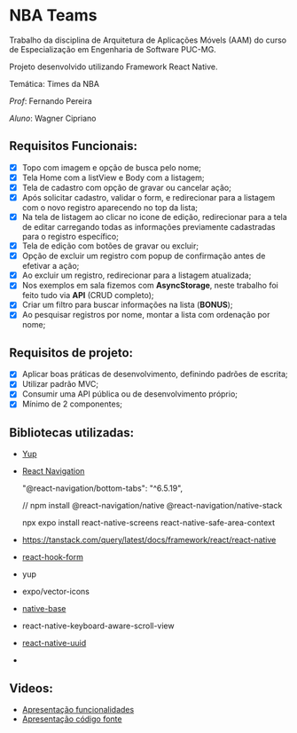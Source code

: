 # NBA Teams

Trabalho da disciplina de Arquitetura de Aplicações Móvels (AAM) do curso de Especialização em Engenharia de Software PUC-MG.

Projeto desenvolvido utilizando Framework React Native.

Temática: Times da NBA

_Prof_: Fernando Pereira

_Aluno_: Wagner Cipriano

## Requisitos Funcionais:

- [x] Topo com imagem e opção de busca pelo nome;
- [x] Tela Home com a listView e Body com a listagem;
- [x] Tela de cadastro com opção de gravar ou cancelar ação;
- [x] Após solicitar cadastro, validar o form, e redirecionar para a listagem com o novo registro aparecendo no top da lista;
- [x] Na tela de listagem ao clicar no icone de edição, redirecionar para a tela de editar carregando todas as informações previamente cadastradas para o registro específico;
- [x] Tela de edição com botões de gravar ou excluir;
- [x] Opção de excluir um registro com popup de confirmação antes de efetivar a ação;
- [x] Ao excluir um registro, redirecionar para a listagem atualizada;
- [x] Nos exemplos em sala fizemos com **AsyncStorage**, neste trabalho foi feito tudo via **API** (CRUD completo);
- [x] Criar um filtro para buscar informações na lista (**BONUS**);
- [x] Ao pesquisar registros por nome, montar a lista com ordenação por nome;

## Requisitos de projeto:

- [x] Aplicar boas práticas de desenvolvimento, definindo padrões de escrita;
- [x] Utilizar padrão MVC;
- [x] Consumir uma API pública ou de desenvolvimento próprio;
- [x] Mínimo de 2 componentes;

## Bibliotecas utilizadas:

- [Yup](https://react-hook-form.com/get-started#SchemaValidation)

- [React Navigation](https://reactnative.dev/docs/navigation)

  "@react-navigation/bottom-tabs": "^6.5.19",

  // npm install @react-navigation/native @react-navigation/native-stack

  npx expo install react-native-screens react-native-safe-area-context

- https://tanstack.com/query/latest/docs/framework/react/react-native
- [react-hook-form](https://www.react-hook-form.com/get-started/)
- yup
- expo/vector-icons
- [native-base](https://docs.nativebase.io/install-expo)
- react-native-keyboard-aware-scroll-view
- [react-native-uuid](https://www.npmjs.com/package/react-native-uuid)
-

## Videos:

- [Apresentação funcionalidades](https://www.youtube.com/@WagnerCipriano)
- [Apresentação código fonte](https://www.youtube.com/@WagnerCipriano)
